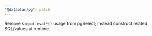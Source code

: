 ```yaml
---
"@dataplan/pg": patch
---
```


Remove `$input.eval*()` usage from pgSelect; instead construct related
SQL/values at runtime.
